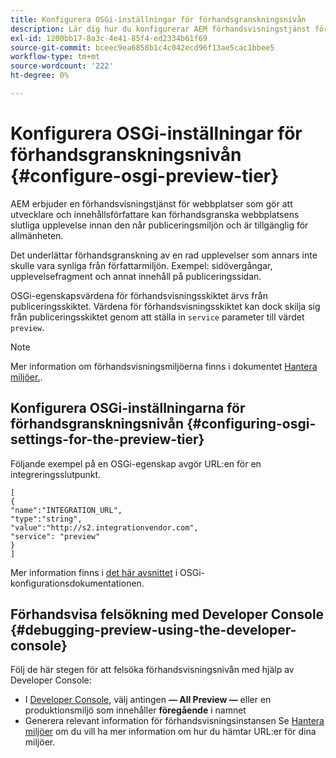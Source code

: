 ```yaml
---
title: Konfigurera OSGi-inställningar för förhandsgranskningsnivån
description: Lär dig hur du konfigurerar AEM förhandsvisningstjänst för att förhandsgranska innehåll innan du publicerar.
exl-id: 1200bb17-8a3c-4e41-85f4-ed2334b61f69
source-git-commit: bceec9ea6858b1c4c042ecd96f13ae5cac1bbee5
workflow-type: tm+mt
source-wordcount: '222'
ht-degree: 0%

---
```


# Konfigurera OSGi-inställningar för förhandsgranskningsnivån {#configure-osgi-preview-tier}

AEM erbjuder en förhandsvisningstjänst för webbplatser som gör att utvecklare och innehållsförfattare kan förhandsgranska webbplatsens slutliga upplevelse innan den når publiceringsmiljön och är tillgänglig för allmänheten.

Det underlättar förhandsgranskning av en rad upplevelser som annars inte skulle vara synliga från författarmiljön. Exempel: sidövergångar, upplevelsefragment och annat innehåll på publiceringssidan.

OSGi-egenskapsvärdena för förhandsvisningsskiktet ärvs från publiceringsskiktet. Värdena för förhandsvisningsskiktet kan dock skilja sig från publiceringsskiktet genom att ställa in `service` parameter till värdet `preview`.

>[!NOTE]
>
>Mer information om förhandsvisningsmiljöerna finns i dokumentet [Hantera miljöer.](/help/implementing/cloud-manager/manage-environments.md#access-preview-service).

## Konfigurera OSGi-inställningarna för förhandsgranskningsnivån {#configuring-osgi-settings-for-the-preview-tier}

Följande exempel på en OSGi-egenskap avgör URL:en för en integreringsslutpunkt.

```
[
{
"name":"INTEGRATION_URL",
"type":"string",
"value":"http://s2.integrationvendor.com",
"service": "preview"
}
]
```

Mer information finns i [det här avsnittet](/help/implementing/deploying/configuring-osgi.md#author-vs-publish-configuration) i OSGi-konfigurationsdokumentationen.

## Förhandsvisa felsökning med Developer Console {#debugging-preview-using-the-developer-console}

Följ de här stegen för att felsöka förhandsvisningsnivån med hjälp av Developer Console:

* I [Developer Console](/help/implementing/developing/introduction/development-guidelines.md#aem-as-a-cloud-service-development-tools), välj antingen **— All Preview —** eller en produktionsmiljö som innehåller **föregående** i namnet
* Generera relevant information för förhandsvisningsinstansen Se [Hantera miljöer](/help/implementing/cloud-manager/manage-environments.md) om du vill ha mer information om hur du hämtar URL:er för dina miljöer.
